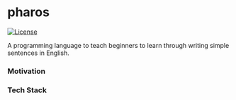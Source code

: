 # pharos
<!-- 
[![Actions Status](https://github.com/abhinavtripathy/pharos/workflows/Node%20CI/badge.svg)](https://github.com/abhinavtripathy/pharos/actions) -->
[![License](http://img.shields.io/badge/License-MIT-brightgreen.svg)](./LICENSE)

A programming language to teach beginners to learn through writing simple sentences in English.

### Motivation



### Tech Stack

